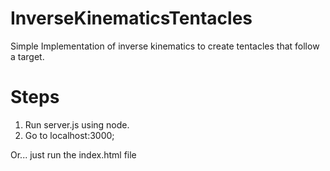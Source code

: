 # InverseKinematicsTentacles
Simple Implementation of inverse kinematics to create tentacles that follow a target.

# Steps
1. Run server.js using node.
2. Go to localhost:3000;

Or... just run the index.html file
